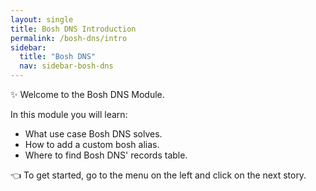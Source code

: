 ```yaml
---
layout: single
title: Bosh DNS Introduction
permalink: /bosh-dns/intro
sidebar:
  title: "Bosh DNS"
  nav: sidebar-bosh-dns
---
```


✨ Welcome to the Bosh DNS Module.

In this module you will learn:

* What use case Bosh DNS solves.
* How to add a custom bosh alias.
* Where to find Bosh DNS' records table.

👈  To get started, go to the menu on the left and click on the next story.
